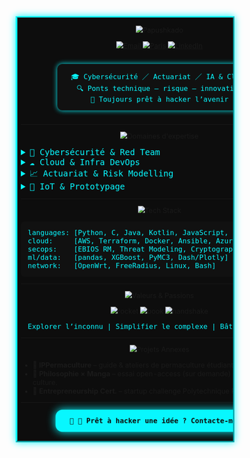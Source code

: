 
<table align="center" border="3" cellpadding="8" cellspacing="0" style="border-color:#08F7FE;border-collapse:collapse;background:#0D0D0D;box-shadow:0 0 16px #08F7FE;">
  <tr>
    <td>


<p align="center">
  <img
    src="https://readme-typing-svg.herokuapp.com?font=Orbitron&size=72&pause=1500&color=7FFF00&background=0D0D0D&center=true&vCenter=true&width=900&height=180&lines=Papushkado"
    alt="Papushkado" />
</p>


<p align="center">
  <a href="mailto:Stephen.cohen.pro@gmail.com">
    <img src="https://img.shields.io/badge/✉️-Email-7FFF00?style=flat-square&logo=gmail&logoColor=white" alt="Email"/>
  </a>
  <a href="https://www.google.fr/maps?q=Place+de+la+Nation,+Paris">
    <img src="https://img.shields.io/badge/📍-Paris-7FFF00?style=flat-square&logo=openstreetmap&logoColor=white" alt="Paris"/>
  </a>
  <a href="https://www.linkedin.com/in/stephen-cohen-491964163/">
    <img src="https://img.shields.io/badge/🔗-LinkedIn-7FFF00?style=flat-square&logo=linkedin&logoColor=white" alt="LinkedIn"/>
  </a>
</p>


<div align="center">
  <p style="font-family:'Share Tech Mono',monospace;color:#08F7FE;background:#111111;display:inline-block;padding:1rem 2rem;border-radius:0.75rem;box-shadow:0 0 12px #08F7FE;">
    🎓 Cybersécurité ／ Actuariat ／ IA & Cloud<br>
    🔍 Ponts technique – risque – innovation<br>
    🚀 Toujours prêt à hacker l’avenir
  </p>
</div>

---


<p align="center">
  <img src="https://img.shields.io/badge/DOMAINES%20D’EXPERTISE-7FFF00?style=for-the-badge&logo=none&logoColor=white" alt="Domaines d'expertise"/>
</p>
<details>
  <summary style="font-family:'Orbitron',monospace;color:#08F7FE;font-size:1.2rem;">
    🥷 Cybersécurité & Red Team
  </summary>

  - [**Write-ups CTFs**](https://github.com/Papushkado/Write-ups-CTFs)  
    🚩 Buffer overflow, RSA custom & web-hacking (404CTF, UnitedCTF, MidnightCTF).  
  - **IMSI Catcher**  
    🛰️ Simulateur & reverse-engineering de faux relais GSM.  
  - **SSI DORA – Groupama AM**  
    🔒 Audit SWIFT, conformité DORA, cartographie des risques (EBIOS RM).  
</details>

<details>
  <summary style="font-family:'Orbitron',monospace;color:#08F7FE;font-size:1.2rem;">
    ☁️ Cloud & Infra DevOps
  </summary>

  - [**DBCluster**](https://github.com/Papushkado/DBCluster)  
    ☁️ MySQL HA AWS, ProxySQL, Terraform & Ansible.  
  - [**MapReduce Social**](https://github.com/Papushkado/MapReduce)  
    📊 EMR pipeline pour graphes Twitter : centralité & communautés.  
  - **WiFi Mesh**  
    🌐 OpenWrt & FreeRadius, WPA2-Enterprise, provisioning Docker/Shell.  
</details>

<details>
  <summary style="font-family:'Orbitron',monospace;color:#08F7FE;font-size:1.2rem;">
    📈 Actuariat & Risk Modelling
  </summary>

  - **Modèle Hybride ALM/DLM – SCOR**  
    🌪️ Pertes ouragans USA, back-testing NOAA & Monte-Carlo.  
  - **Cyber CAT Models – Dattak**  
    🤖 Scénarios sinistres cyber & dashboard Dash/Plotly.  
  - [**Bayesian Statistics**](https://github.com/Papushkado/Bayesian_Statistics)  
    📐 MCMC (PyMC3) vs ML classique pour vie machine.  
  - [**Real-Estate Prediction**](https://github.com/Papushkado/Real-Estate-predictions)  
    🏠 XGBoost + DVF, feature engineering & Streamlit.  
</details>

<details>
  <summary style="font-family:'Orbitron',monospace;color:#08F7FE;font-size:1.2rem;">
    🤖 IoT & Prototypage
  </summary>

  - [**Indoor Localisation**](https://github.com/Papushkado/GIN206_localisation_indoors)  
    📶 Bluetooth fingerprinting, K-NN/SVM, précision <2 m.  
  - [**SMARTIES**](https://github.com/Papushkado/ioT_Telecom)  
    🎉 Soirées connectées : API WebSocket + capteurs.  
</details>

---


<p align="center">
  <img src="https://img.shields.io/badge/TECH%20STACK-7FFF00?style=for-the-badge&logo=none&logoColor=white" alt="Tech Stack"/>
</p>
<pre style="background:#111111;color:#08F7FE;padding:1rem;border-radius:0.5rem;font-family:'Share Tech Mono',monospace;">
languages: [Python, C, Java, Kotlin, JavaScript, HTML/CSS, PHP]
cloud:     [AWS, Terraform, Docker, Ansible, Azure Databricks]
secops:    [EBIOS RM, Threat Modeling, Cryptography, CTF]
ml/data:   [pandas, XGBoost, PyMC3, Dash/Plotly]
network:   [OpenWrt, FreeRadius, Linux, Bash]
</pre>

---


<p align="center">
  <img src="https://img.shields.io/badge/VALEURS%20%26%20PASSIONS-7FFF00?style=for-the-badge&logo=none&logoColor=white" alt="Valeurs & Passions"/>
</p>
<p align="center">
  <img src="https://img.icons8.com/ios-filled/64/7FFF00/rocket.png" alt="rocket"/> 
  <img src="https://img.icons8.com/ios-filled/64/08F7FE/book.png" alt="book"/> 
  <img src="https://img.icons8.com/ios-filled/64/7FFF00/handshake.png" alt="handshake"/>
</p>
<p align="center" style="font-family:'Share Tech Mono',monospace;color:#08F7FE;">
  Explorer l’inconnu | Simplifier le complexe | Bâtir l’inattendu
</p>

---


<p align="center">
  <img src="https://img.shields.io/badge/PROJETS%20ANNEXES-7FFF00?style=for-the-badge&logo=none&logoColor=white" alt="Projets Annexes"/>
</p>

- 🌿 **IPPermaculture** – guide & ateliers de permaculture étudiante.  
- 🧠 **Philosophie × Manga** – essai open-access (sur demande) sur éthique pop-culture.  
- 💼 **Entrepreneurship Cert.** – startup challenge Polytechnique Paris.

---


<p align="center">
  <a href="mailto:Stephen.cohen.pro@gmail.com" style="text-decoration:none;">
    <span style="
      display:inline-block;
      padding:1rem 2rem;
      background:#08F7FE;
      color:#0D0D0D;
      font-family:'Orbitron',monospace;
      font-weight:bold;
      border-radius:1rem;
      box-shadow:0 0 20px #08F7FE;
    ">
      🥷 🚀 Prêt à hacker une idée ? Contacte-moi !
    </span>
  </a>
</p>

